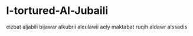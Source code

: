 # I-tortured-Al-Jubaili
eizbat aljabili bijawar alkubrii aleulawii aely maktabat ruqih aldawr alssadis
